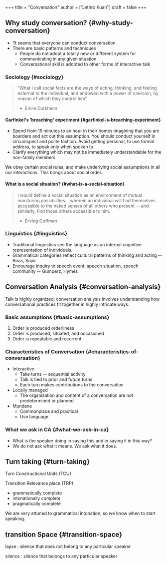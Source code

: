 +++
title = "Conversation"
author = ["Jethro Kuan"]
draft = false
+++

## Why study conversation? {#why-study-conversation}

-   Tt seems that everyone can conduct conversation
-   There are basic patterns and techniques
    -   People do not adopt a totally new or different system for
        communicating in any given situation
    -   Conversational skill is adopted to other forms of interactive talk


### Sociology {#sociology}

> "What I call social facts are the ways of acting, thinking, and
> feeling external to the individual, and endowed with a power of
> coercion, by reason of which they control him"
>
> -   Emile Durkheim


#### Garfinkel's 'breaching' experiment {#garfinkel-s-breaching-experiment}

-   Spend from 15 minutes to an hour in their homes imagining that you
    are boarders and act out this assumption. You should conduct
    yourself in circumspect and polite fashion. Avoid getting personal,
    to use formal address, to speak only when spoken to.
-   Clarify everything which may not be immediately understandable for
    the non-family members

We obey certain social rules, and make underlying social assumptions
in all our interactions. This brings about social order.


#### What is a social situation? {#what-is-a-social-situation}

> I would define a social situation as an environment of mutual
> monitoring possibilities... wherein an individual will find themselves
> accessible to the naked senses of all others who present -- and
> similarly, find those others accessible to him.
>
> -   Erving Goffman


### Linguistics {#linguistics}

-   Traditional linguistics see the language as an internal cognitive
    representation of individuals.
-   Grammatical categories reflect cultural patterns of thinking and
    acting -- Boas, Sapir
-   Encourage inquiry to speech event, speech situation, speech
    community -- Gumperz, Hymes


## Conversation Analysis {#conversation-analysis}

Talk is highly organized; conversation analysis involves understanding
how conversational practices fit together in highly intricate ways.


### Basic assumptions {#basic-assumptions}

1.  Order is produced orderliness
2.  Order is produced, situated, and occasioned
3.  Order is repeatable and recurrent


### Characteristics of Conversation {#characteristics-of-conversation}

-   Interactive
    -   Take turns -- sequential activity
    -   Talk is tied to prior and future turns
    -   Each turn makes contributions to the conversation
-   Locally managed
    -   The organization and content of a conversation are not
        predetermined or planned
-   Mundane
    -   Commonplace and practical
    -   Use language


### What we ask in CA {#what-we-ask-in-ca}

-   What is the speaker doing in saying this and in saying it in this
    way?
-   We do not ask what it means. We ask what it does.


## Turn taking {#turn-taking}

Turn Constructional Units (TCU)

Transition Relevance place (TRP)

-   grammatically complete
-   intonationally complete
-   pragmatically complete

We are very attuned to grammatical intonation, so we know when to
start speaking.


## transition Space {#transition-space}

lapse
: silence that does not belong to any particular speaker

silence
: silence that belongs to any particular speaker
